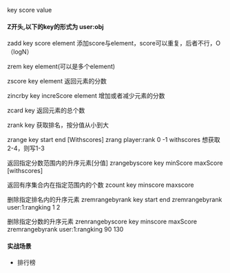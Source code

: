 key   score   value


#### Z开头,以下的key的形式为 user:obj
zadd key score element
添加score与element，score可以重复，后者不行，O（logN）

zrem key element(可以是多个element)

zscore key element
返回元素的分数

zincrby key increScore element
增加或者减少元素的分数

zcard key
返回元素的总个数

zrank key
获取排名，按分值从小到大

zrange key start end [Withscores]
zrang player:rank 0 -1 withscores
想获取2-4，则写1-3


返回指定分数范围内的升序元素[分值]
zrangebyscore key minScore maxScore [withscores]

返回有序集合内在指定范围内的个数
zcount key minscore maxscore


删除指定排名内的升序元素
zremrangebyrank key start end
zremrangebyrank user:1:rangking 1 2

删除指定分数的升序元素
zrenrangebyscore key minscore maxScore
zremrangebyrank user:1:rangking 90 130



#### 实战场景
- 排行榜
